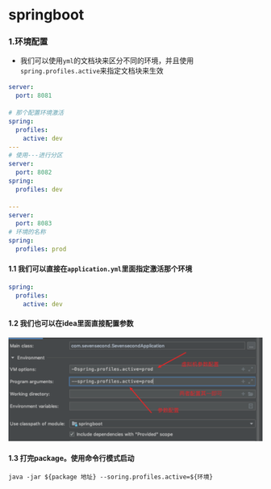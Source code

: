 # springboot

### 1.环境配置

- 我们可以使用`yml`的文档块来区分不同的环境，并且使用`spring.profiles.active`来指定文档块来生效
```yaml
server:
  port: 8081

# 那个配置环境激活
spring:
  profiles:
    active: dev
---
# 使用---进行分区
server:
  port: 8082
spring:
  profiles: dev

---
server:
  port: 8083
# 环境的名称
spring:
  profiles: prod

```
#### 1.1 我们可以直接在`application.yml`里面指定激活那个环境

```yaml
spring:
  profiles:
    active: dev
```
#### 1.2 我们也可以在idea里面直接配置参数
![options](images/配置.png)

#### 1.3 打完package。使用命令行模式启动
```shell script
java -jar ${package 地址} --soring.profiles.active=${环境}
```

